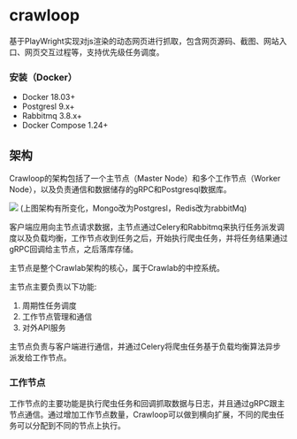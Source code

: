 # crawloop
基于PlayWright实现对js渲染的动态网页进行抓取，包含网页源码、截图、网站入口、网页交互过程等，支持优先级任务调度。


### 安装（Docker）
- Docker 18.03+
- Postgresl 9.x+
- Rabbitmq 3.8.x+
- Docker Compose 1.24+


## 架构

Crawloop的架构包括了一个主节点（Master Node）和多个工作节点（Worker Node），以及负责通信和数据储存的gRPC和Postgresql数据库。

![](http://static-docs.crawlab.cn/architecture.png)
(上图架构有所变化，Mongo改为Postgresl，Redis改为rabbitMq)

客户端应用向主节点请求数据，主节点通过Celery和Rabbitmq来执行任务派发调度以及负载均衡，工作节点收到任务之后，开始执行爬虫任务，并将任务结果通过gRPC回调给主节点，之后落库存储。


主节点是整个Crawlab架构的核心，属于Crawlab的中控系统。

主节点主要负责以下功能:
1. 周期性任务调度
2. 工作节点管理和通信
3. 对外API服务

主节点负责与客户端进行通信，并通过Celery将爬虫任务基于负载均衡算法异步派发给工作节点。

### 工作节点

工作节点的主要功能是执行爬虫任务和回调抓取数据与日志，并且通过gRPC跟主节点通信。通过增加工作节点数量，Crawloop可以做到横向扩展，不同的爬虫任务可以分配到不同的节点上执行。
